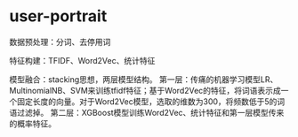 # user-portrait

数据预处理：分词、去停用词

特征构建：TFIDF、Word2Vec、统计特征

模型融合：stacking思想，两层模型结构。
    第一层：传痛的机器学习模型LR、MultinomialNB、SVM来训练tfidf特征；基于Word2Vec的特征，将词语表示成一个固定长度的向量。对于Word2Vec模型，选取的维数为300，将频数低于5的词语过滤掉。
    第二层：XGBoost模型训练Word2Vec、统计特征和第一层模型传来的概率特征。
